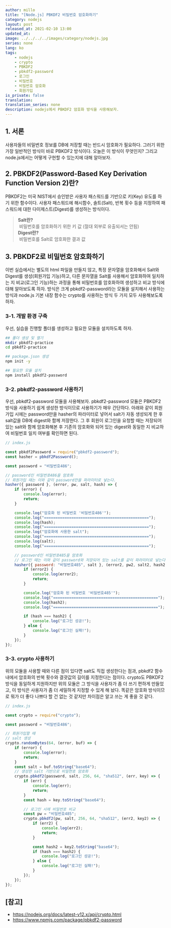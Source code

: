 ```yaml
---
author: millo
title: "[Node.js] PBKDF2 비밀번호 암호화하기"
category: nodejs
layout: post
released_at: 2021-02-10 13:00
updated_at:
image: ../../../../images/category/nodejs.jpg
series: none
lang: ko
tags:
    - nodejs
    - crypto
    - PBKDF2
    - pbkdf2-password
    - 로그인
    - 비밀번호
    - 비밀번호 암호화
    - 회원가입
is_private: false
translation:
translation_series: none
description: nodejs에서 PBKDF2 암호화 방식을 사용해보자.
---
```


## 1. 서론

사용자들의 비밀번호 정보를 DB에 저장할 때는 반드시 암호화가 필요하다. 그러기 위한 가장 일반적인 방식이 바로 PBKDF2 방식이다. 오늘은 이 방식이 무엇인지? 그리고 node.js에서는 어떻게 구현할 수 있는지에 대해 알아보자.

## 2. PBKDF2(Password-Based Key Derivation Function Version 2)란?

PBKDF2는 미국 NIST에서 승인받은 사용자 패스워드를 기반으로 키(Key) 유도를 하기 위한 함수이다. 사용자 패스워드에 해시함수, 솔트(Salt), 반복 횟수 등을 지정하여 패스워드에 대한 다이제스트(Digest)를 생성하는 방식이다.

> **Salt란?** <br /> &nbsp;비밀번호를 암호화하기 위한 키 값 (절대 외부로 유출되서는 안됨) <br /> **Digest란?** <br /> &nbsp;비밀번호를 Salt로 암호화한 결과 값

## 3. PBKDF2로 비밀번호 암호화하기

이번 실습에서는 별도의 html 파일을 만들지 않고, 특정 문자열을 암호화해서 Salt와 Digest를 생성(회원가입 기능)하고, 다른 문자열을 Salt를 사용해서 암호화하여 일치하는 지 비교(로그인 기능)하는 과정을 통해 비밀번호를 암호화하여 생성하고 비교 방식에 대해 알아보도록 하자. 방식은 크게 pbkdf2-password라는 모듈을 설치해서 사용하는 방식과 node.js 기본 내장 함수는 crypto를 사용하는 방식 두 가지 모두 사용해보도록 하자.

### 3-1. 개발 환경 구축

우선, 실습을 진행할 폴더를 생성하고 필요한 모듈을 설치하도록 하자.

```bash
## 폴더 생성 및 열기
mkdir pbkdf2-practice
cd pbkdf2-practice

## package.json 생성
npm init -y

## 필요한 모듈 설치
npm install pbkdf2-password
```

### 3-2. pbkdf2-password 사용하기

우선, pbkdf2-password 모듈을 사용해보자. pbkdf2-password 모듈은 PBKDF2 방식을 사용하기 쉽게 생성한 방식이므로 사용하기가 매우 간단하다. 아래와 같이 회원가입 시에는 password만을 hasher의 파라미터로 넣어서 salt가 자동 생성되게 한 후 salt값을 DB에 digest와 함께 저장한다. 그 후 회원이 로그인을 요청할 때는 저장되어 있는 salt와 함께 암호화해본 후 기존의 암호화와 되어 있는 digest와 동일한 지 비교하여 비밀번호 일치 여부를 확인하면 된다.

```js
// index.js

const pbkdf2Password = require("pbkdf2-password");
const hasher = pbkdf2Password();

const password = "비밀번호486";

// password인 비밀번호486을 암호화
// 회원가입 때는 이와 같이 password만을 파라미터로 넣는다.
hasher({ password }, (error, pw, salt, hash) => {
    if (error) {
        console.log(error);
        return;
    }

    console.log("암호화 된 비밀번호 '비밀번호486'");
    console.log("==============================================");
    console.log(hash);
    console.log("==============================================");
    console.log("암호화에 사용한 salt");
    console.log("==============================================");
    console.log(salt);
    console.log("==============================================");

    // password인 비밀번호485을 암호화
    // 로그인 때는 이와 같이 password와 저장되어 있는 salt를 같이 파라미터로 넣는다.
    hasher({ password: "비밀번호485", salt }, (error2, pw2, salt2, hash2) => {
        if (error2) {
            console.log(error2);
            return;
        }

        console.log("암호화 된 비밀번호 '비밀번호485'");
        console.log("==============================================");
        console.log(hash2);
        console.log("==============================================");

        if (hash === hash2) {
            console.log("로그인 성공!");
        } else {
            console.log("로그인 실패!");
        }
    });
});
```

### 3-3. crypto 사용하기

위의 모듈을 사용할 때와 다른 점이 있다면 salt도 직접 생성한다는 점과, pbkdf2 함수 내에서 암호화의 반복 횟수와 결괏값의 길이를 지정한다는 점이다. crypto도 PBKDF2 방식을 동일하게 지원하지만 위의 모듈은 그 방식을 사용자가 좀 더 쓰기 편하게 만들었고, 이 방식은 사용자가 좀 더 세밀하게 지정할 수 있게 해 놨다. 똑같은 암호화 방식이므로 뭐가 더 좋다 나쁘다 할 건 없는 것 같지만 차이점은 알고 쓰는 게 좋을 것 같다.

```js
// index.js

const crypto = require("crypto");

const password = "비밀번호486";

// 회원가입할 때
// salt 생성
crypto.randomBytes(64, (error, buf) => {
    if (error) {
        console.log(error);
        return;
    }
    const salt = buf.toString("base64");
    // 생성한 salt 기반으로 비밀번호 암호화
    crypto.pbkdf2(password, salt, 256, 64, "sha512", (err, key) => {
        if (err) {
            console.log(err);
            return;
        }
        const hash = key.toString("base64");

        // 로그인 시에 비밀번호 비교
        const pw = "비밀번호485";
        crypto.pbkdf2(pw, salt, 256, 64, "sha512", (err2, key2) => {
            if (err2) {
                console.log(err2);
                return;
            }

            const hash2 = key2.toString("base64");
            if (hash === hash2) {
                console.log("로그인 성공!");
            } else {
                console.log("로그인 실패!");
            }
        });
    });
});
```

## [참고]

-   https://nodejs.org/docs/latest-v12.x/api/crypto.html
-   https://www.npmjs.com/package/pbkdf2-password
